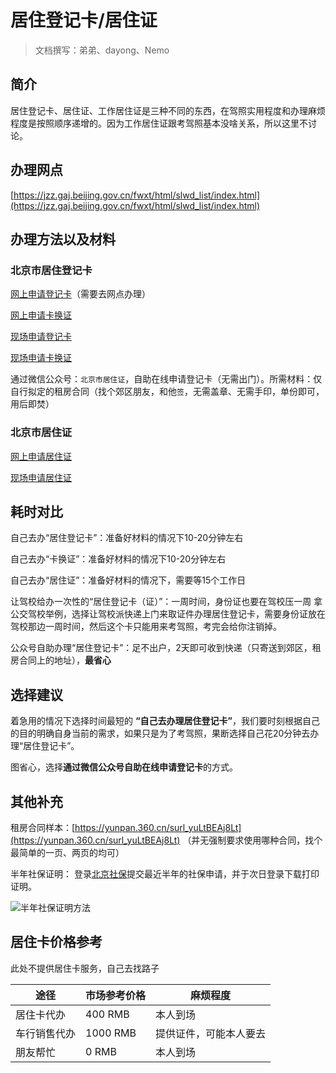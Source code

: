 # 居住登记卡/居住证
> 文档撰写：弟弟、dayong、Nemo
## 简介

居住登记卡、居住证、工作居住证是三种不同的东西，在驾照实用程度和办理麻烦程度是按照顺序递增的。因为工作居住证跟考驾照基本没啥关系，所以这里不讨论。

## 办理网点
[https://jzz.gaj.beijing.gov.cn/fwxt/html/slwd_list/index.html](https://jzz.gaj.beijing.gov.cn/fwxt/html/slwd_list/index.html)

## 办理方法以及材料

### 北京市居住登记卡

[网上申请登记卡](https://jzz.gaj.beijing.gov.cn/fwxt/html/wsdjk/2016/10/21/501.html)（需要去网点办理）

[网上申请卡换证](https://jzz.gaj.beijing.gov.cn/fwxt/html/wskhz/2017/02/27/627.html)

[现场申请登记卡](https://jzz.gaj.beijing.gov.cn/fwxt/html/djk/2016/09/01/273.html)

[现场申请卡换证](https://jzz.gaj.beijing.gov.cn/fwxt/html/khz/2017/02/28/630.html)

通过微信公众号：`北京市居住证`，自助在线申请登记卡（无需出门）。所需材料：仅自行拟定的租房合同（找个郊区朋友，和他`签`，无需盖章、无需手印，单份即可，用后即焚）

### 北京市居住证

[网上申请居住证](https://jzz.gaj.beijing.gov.cn/fwxt/html/wsjzz/2016/10/21/502.html)

[现场申请居住证](https://jzz.gaj.beijing.gov.cn/fwxt/html/jzz/2016/09/01/278.html)

## 耗时对比

自己去办“居住登记卡”：准备好材料的情况下10-20分钟左右

自己去办“卡换证”：准备好材料的情况下10-20分钟左右

自己去办“居住证”：准备好材料的情况下，需要等15个工作日

让驾校给办一次性的“居住登记卡（证）”：一周时间，身份证也要在驾校压一周
拿公交驾校举例，选择让驾校派快递上门来取证件办理居住登记卡，需要身份证放在驾校那边一周时间，然后这个卡只能用来考驾照，考完会给你注销掉。

公众号自助办理“居住登记卡”：足不出户，2天即可收到快递（只寄送到郊区，租房合同上的地址），**最省心**

## 选择建议

着急用的情况下选择时间最短的 **“自己去办理居住登记卡”**，我们要时刻根据自己的目的明确自身当前的需求，如果只是为了考驾照，果断选择自己花20分钟去办理“居住登记卡”。

图省心，选择**通过微信公众号自助在线申请登记卡**的方式。

## 其他补充

租房合同样本：[https://yunpan.360.cn/surl_yuLtBEAj8Lt](https://yunpan.360.cn/surl_yuLtBEAj8Lt) （并无强制要求使用哪种合同，找个最简单的一页、两页的均可）

半年社保证明：
登录[北京社保](http://fuwu.rsj.beijing.gov.cn/csibiz/indinfo/login.jsp)提交最近半年的社保申请，并于次日登录下载打印证明。

![半年社保证明方法](https://gitee.com/zhou/MoYouClubPic/raw/master/20210401154622.jpg)

## 居住卡价格参考

此处不提供居住卡服务，自己去找路子

途径 | 市场参考价格 | 麻烦程度
----|----|----
居住卡代办 | 400 RMB | 本人到场
车行销售代办 | 1000 RMB | 提供证件，可能本人要去
朋友帮忙 | 0 RMB | 本人到场